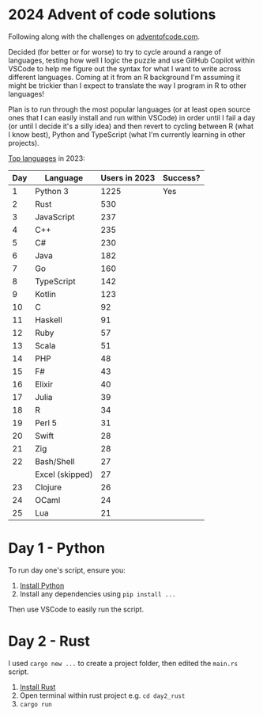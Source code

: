 # 2024 Advent of code solutions

Following along with the challenges on [adventofcode.com](https://adventofcode.com/).

Decided (for better or for worse) to try to cycle around a range of languages, testing how well I logic the puzzle and use GitHub Copilot within VSCode to help me figure out the syntax for what I want to write across different languages. Coming at it from an R background I'm assuming it might be trickier than I expect to translate the way I program in R to other languages!

Plan is to run through the most popular languages (or at least open source ones that I can easily install and run within VSCode) in order until I fail a day (or until I decide it's a silly idea) and then revert to cycling between R (what I know best), Python and TypeScript (what I'm currently learning in other projects).

[Top languages](https://jeroenheijmans.github.io/advent-of-code-surveys/) in 2023:

| Day  | Language          | Users in 2023 | Success? |
|------|-------------------|------|----------|
| 1    | Python 3          | 1225 | Yes      | 
| 2    | Rust              | 530  | |
| 3    | JavaScript        | 237  | |
| 4    | C++               | 235  | |
| 5    | C#                | 230  | |
| 6    | Java              | 182  | |
| 7    | Go                | 160  | |
| 8    | TypeScript        | 142  | |
| 9    | Kotlin            | 123  | |
| 10   | C                 | 92   | |
| 11   | Haskell           | 91   | |
| 12   | Ruby              | 57   | |
| 13   | Scala             | 51   | |
| 14   | PHP               | 48   | |
| 15   | F#                | 43   | |
| 16   | Elixir            | 40   | |
| 17   | Julia             | 39   | |
| 18   | R                 | 34   | |
| 19   | Perl 5            | 31   | |
| 20   | Swift             | 28   | |
| 21   | Zig               | 28   | |
| 22   | Bash/Shell        | 27   | |
|      | Excel (skipped)   | 27   | |
| 23   | Clojure           | 26   | |
| 24   | OCaml             | 24   | |
| 25   | Lua               | 21   | |

# Day 1 - Python

To run day one's script, ensure you:
1. [Install Python](https://www.python.org/downloads/)
2. Install any dependencies using `pip install ...`

Then use VSCode to easily run the script.

# Day 2 - Rust

I used `cargo new ...` to create a project folder, then edited the `main.rs` script.

1. [Install Rust](https://www.rust-lang.org/tools/install)
2. Open terminal within rust project e.g. `cd day2_rust`
2. `cargo run`